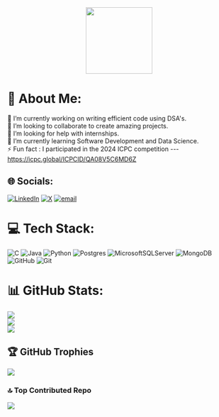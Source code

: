 <div align="center">
  <img height="150" src="https://i.imgflip.com/65efzo.gif"  />
</div>

# 💫 About Me:
🔭 I’m currently working on writing efficient code using DSA's.<br>👯 I’m looking to collaborate to create amazing projects.<br>🤝 I’m looking for help with internships.<br>🌱 I’m currently learning Software Development and Data Science.<br>⚡ Fun fact : I participated in the 2024 ICPC competition --- https://icpc.global/ICPCID/QA08V5C6MD6Z


## 🌐 Socials:
[![LinkedIn](https://img.shields.io/badge/LinkedIn-%230077B5.svg?logo=linkedin&logoColor=white)](https://linkedin.com/in/https://www.linkedin.com/in/esther-akinpelu-1649a0290/) [![X](https://img.shields.io/badge/X-black.svg?logo=X&logoColor=white)](https://x.com/https://x.com/Ololadedgreat) [![email](https://img.shields.io/badge/Email-D14836?logo=gmail&logoColor=white)](mailto:akinpeluestherololade@gmail.com) 

# 💻 Tech Stack:
![C](https://img.shields.io/badge/c-%2300599C.svg?style=for-the-badge&logo=c&logoColor=white) ![Java](https://img.shields.io/badge/java-%23ED8B00.svg?style=for-the-badge&logo=openjdk&logoColor=white) ![Python](https://img.shields.io/badge/python-3670A0?style=for-the-badge&logo=python&logoColor=ffdd54) ![Postgres](https://img.shields.io/badge/postgres-%23316192.svg?style=for-the-badge&logo=postgresql&logoColor=white) ![MicrosoftSQLServer](https://img.shields.io/badge/Microsoft%20SQL%20Server-CC2927?style=for-the-badge&logo=microsoft%20sql%20server&logoColor=white) ![MongoDB](https://img.shields.io/badge/MongoDB-%234ea94b.svg?style=for-the-badge&logo=mongodb&logoColor=white) ![GitHub](https://img.shields.io/badge/github-%23121011.svg?style=for-the-badge&logo=github&logoColor=white) ![Git](https://img.shields.io/badge/git-%23F05033.svg?style=for-the-badge&logo=git&logoColor=white)
# 📊 GitHub Stats:
![](https://github-readme-stats.vercel.app/api?username=Anonymous-lady&theme=calm_pink&hide_border=false&include_all_commits=false&count_private=false)<br/>
![](https://nirzak-streak-stats.vercel.app/?user=Anonymous-lady&theme=calm_pink&hide_border=false)<br/>
![](https://github-readme-stats.vercel.app/api/top-langs/?username=Anonymous-lady&theme=calm_pink&hide_border=false&include_all_commits=false&count_private=false&layout=compact)

## 🏆 GitHub Trophies
![](https://github-profile-trophy.vercel.app/?username=Anonymous-lady&theme=shadow_red&no-frame=false&no-bg=false&margin-w=4)

### 🔝 Top Contributed Repo
![](https://github-contributor-stats.vercel.app/api?username=Anonymous-lady&limit=5&theme=calm_pink&combine_all_yearly_contributions=true)

<!-- Proudly created with GPRM ( https://gprm.itsvg.in ) -->

